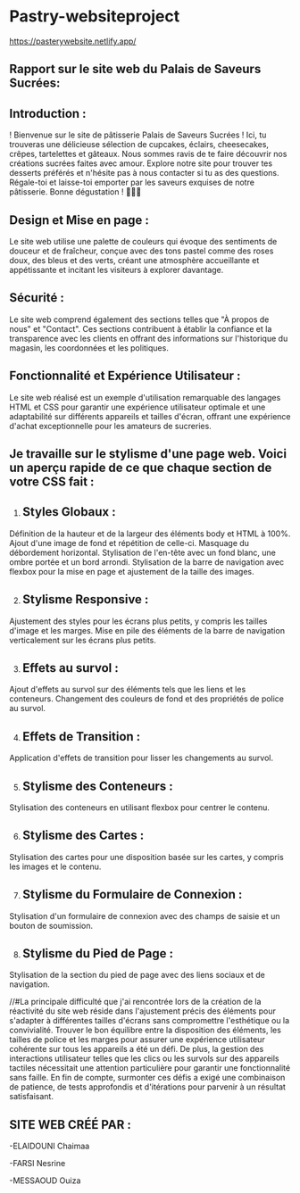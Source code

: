 # Pastry-websiteproject
https://pasterywebsite.netlify.app/

Rapport sur le site web du Palais de Saveurs Sucrées:
----------------------------------------------------

Introduction :
-------------
! Bienvenue sur le site de pâtisserie Palais de Saveurs Sucrées ! Ici, tu trouveras une délicieuse sélection de cupcakes, éclairs, cheesecakes, crêpes, tartelettes et gâteaux. Nous sommes ravis de te faire découvrir nos créations sucrées faites avec amour. Explore notre site pour trouver tes desserts préférés et n'hésite pas à nous contacter si tu as des questions. Régale-toi et laisse-toi emporter par les saveurs exquises de notre pâtisserie. Bonne dégustation ! 🍰🍩🍮

Design et Mise en page :
-----------------------
Le site web utilise une palette de couleurs qui évoque des sentiments de douceur et de fraîcheur, conçue avec des tons pastel comme des roses doux, des bleus et des verts, créant une atmosphère accueillante et appétissante et incitant les visiteurs à explorer davantage.

Sécurité :
---------
Le site web comprend également des sections telles que "À propos de nous" et "Contact". Ces sections contribuent à établir la confiance et la transparence avec les clients en offrant des informations sur l'historique du magasin, les coordonnées et les politiques.

Fonctionnalité et Expérience Utilisateur :
-----------------------------------------
Le site web réalisé est un exemple d'utilisation remarquable des langages HTML et CSS pour garantir une expérience utilisateur optimale et une adaptabilité sur différents appareils et tailles d'écran, offrant une expérience d'achat exceptionnelle pour les amateurs de sucreries.

Je travaille sur le stylisme d'une page web. Voici un aperçu rapide de ce que chaque section de votre CSS fait : 
--------------------------------------------------------------------------------------------------------------

1. Styles Globaux :
     ----------------
Définition de la hauteur et de la largeur des éléments body et HTML à 100%. Ajout d'une image de fond et répétition de celle-ci. Masquage du débordement horizontal. Stylisation de l'en-tête avec un fond blanc, une ombre portée et un bord arrondi. Stylisation de la barre de navigation avec flexbox pour la mise en page et ajustement de la taille des images.

2. Stylisme Responsive :
   -------------------
Ajustement des styles pour les écrans plus petits, y compris les tailles d'image et les marges. Mise en pile des éléments de la barre de navigation verticalement sur les écrans plus petits.

3. Effets au survol :
   -----------------
Ajout d'effets au survol sur des éléments tels que les liens et les conteneurs. Changement des couleurs de fond et des propriétés de police au survol.

4. Effets de Transition :
   ---------------------
Application d'effets de transition pour lisser les changements au survol.

5. Stylisme des Conteneurs :
   ------------------------
Stylisation des conteneurs en utilisant flexbox pour centrer le contenu.

6. Stylisme des Cartes :
   ----------------------
Stylisation des cartes pour une disposition basée sur les cartes, y compris les images et le contenu.

7. Stylisme du Formulaire de Connexion :
    ------------------------------------
Stylisation d'un formulaire de connexion avec des champs de saisie et un bouton de soumission.

8. Stylisme du Pied de Page :
    ------------------------
Stylisation de la section du pied de page avec des liens sociaux et de navigation.


//#La principale difficulté que j'ai rencontrée lors de la création de la réactivité du site web réside dans l'ajustement précis des éléments pour s'adapter à différentes tailles d'écrans sans compromettre l'esthétique ou la convivialité. Trouver le bon équilibre entre la disposition des éléments, les tailles de police et les marges pour assurer une expérience utilisateur cohérente sur tous les appareils a été un défi. De plus, la gestion des interactions utilisateur telles que les clics ou les survols sur des appareils tactiles nécessitait une attention particulière pour garantir une fonctionnalité sans faille. En fin de compte, surmonter ces défis a exigé une combinaison de patience, de tests approfondis et d'itérations pour parvenir à un résultat satisfaisant.

SITE WEB CRÉÉ PAR :
------------------
-ELAIDOUNI Chaimaa

-FARSI Nesrine

-MESSAOUD Ouiza
